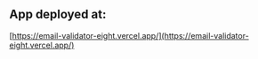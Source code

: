 ## App deployed at:

[https://email-validator-eight.vercel.app/](https://email-validator-eight.vercel.app/)
